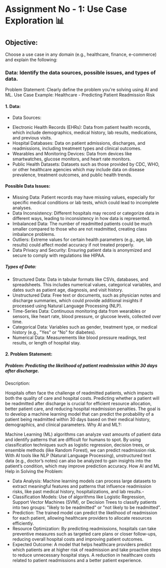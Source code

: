 # Assignment No - 1: Use Case Exploration 📊
## Objective:
Choose a use case in any domain (e.g., healthcare, finance, e-commerce) and explain the following:

### Data: Identify the data sources, possible issues, and types of data.
Problem Statement: Clearly define the problem you're solving using AI and ML.
Use Case Example: Healthcare - Predicting Patient Readmission Risk
#### 1. Data:
- Data Sources:
* Electronic Health Records (EHRs): Data from patient health records, which include demographics, medical history, lab results, medications, and previous visits.
* Hospital Databases: Data on patient admissions, discharges, and readmissions, including treatment types and clinical outcomes.
* Wearables and Monitoring Devices: Data from devices like smartwatches, glucose monitors, and heart rate monitors.
* Public Health Datasets: Datasets such as those provided by CDC, WHO, or other healthcare agencies which may include data on disease prevalence, treatment outcomes, and public health trends.
#### Possible Data Issues:
* Missing Data: Patient records may have missing values, especially for specific medical conditions or lab tests, which could lead to incomplete analyses.
* Data Inconsistency: Different hospitals may record or categorize data in different ways, leading to inconsistency in how data is represented.
* Imbalanced Data: The number of readmitted patients could be much smaller compared to those who are not readmitted, creating class imbalance problems.
* Outliers: Extreme values for certain health parameters (e.g., age, lab results) could affect model accuracy if not treated properly.
* Data Privacy and Security: Ensuring patient data is anonymized and secure to comply with regulations like HIPAA.
##### Types of Data:
* Structured Data: Data in tabular formats like CSVs, databases, and spreadsheets. This includes numerical values, categorical variables, and dates such as patient age, diagnosis, and visit history.
* Unstructured Data: Free text or documents, such as physician notes and discharge summaries, which could provide additional insights if processed using Natural Language Processing (NLP).
* Time-Series Data: Continuous monitoring data from wearables or sensors, like heart rate, blood pressure, or glucose levels, collected over time.
* Categorical Data: Variables such as gender, treatment type, or medical history (e.g., "Yes" or "No" for diabetes).
* Numerical Data: Measurements like blood pressure readings, test results, or length of hospital stay.
#### 2. Problem Statement:
##### Problem: Predicting the likelihood of patient readmission within 30 days after discharge.

Description:

Hospitals often face the challenge of readmitted patients, which impacts both the quality of care and hospital costs. Predicting whether a patient will be readmitted after discharge is crucial for efficient resource allocation, better patient care, and reducing hospital readmission penalties.
The goal is to develop a machine learning model that can predict the probability of a patient being readmitted within 30 days based on their medical history, demographics, and clinical parameters.
Why AI and ML?:

Machine Learning (ML) algorithms can analyze vast amounts of patient data and identify patterns that are difficult for humans to spot. By using classification techniques such as logistic regression, decision trees, or ensemble methods (like Random Forest), we can predict readmission risk.
With AI tools like NLP (Natural Language Processing), unstructured text data (e.g., doctor’s notes) can also be analyzed to gain insights into the patient’s condition, which may improve prediction accuracy.
How AI and ML Help in Solving the Problem:
- Data Analysis: Machine learning models can process large datasets to extract meaningful features and patterns that influence readmission risks, like past medical history, hospitalizations, and lab results.- 
- Classification Models: Use of algorithms like Logistic Regression, Support Vector Machines (SVM), or Decision Trees to classify patients into two groups: "likely to be readmitted" or "not likely to be readmitted".
- Prediction: The trained model can predict the likelihood of readmission for each patient, allowing healthcare providers to allocate resources efficiently.
- Resource Optimization: By predicting readmissions, hospitals can take preventive measures such as targeted care plans or closer follow-ups, reducing overall hospital costs and improving patient outcomes.
- Expected Outcome:
A model that helps healthcare providers predict which patients are at higher risk of readmission and take proactive steps to reduce unnecessary hospital stays.
A reduction in healthcare costs related to patient readmissions and a better patient experience.
